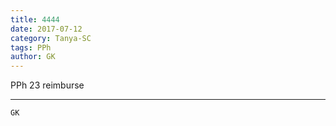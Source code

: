 ```yaml
---
title: 4444
date: 2017-07-12
category: Tanya-SC
tags: PPh
author: GK
---
```


PPh 23 reimburse

---



`GK`
